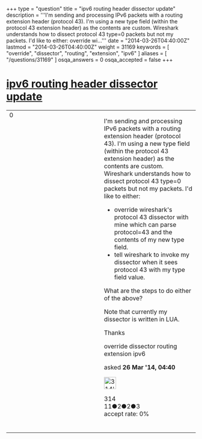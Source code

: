 +++
type = "question"
title = "ipv6 routing header dissector update"
description = '''I&#x27;m sending and processing IPv6 packets with a routing extension header (protocol 43). I&#x27;m using a new type field (within the protocol 43 extension header) as the contents are custom. Wireshark understands how to dissect protocol 43 type=0 packets but not my packets. I&#x27;d like to either:  override wi...'''
date = "2014-03-26T04:40:00Z"
lastmod = "2014-03-26T04:40:00Z"
weight = 31169
keywords = [ "override", "dissector", "routing", "extension", "ipv6" ]
aliases = [ "/questions/31169" ]
osqa_answers = 0
osqa_accepted = false
+++

<div class="headNormal">

# [ipv6 routing header dissector update](/questions/31169/ipv6-routing-header-dissector-update)

</div>

<div id="main-body">

<div id="askform">

<table id="question-table" style="width:100%;"><colgroup><col style="width: 50%" /><col style="width: 50%" /></colgroup><tbody><tr class="odd"><td style="width: 30px; vertical-align: top"><div class="vote-buttons"><div id="post-31169-score" class="post-score" title="current number of votes">0</div><div id="favorite-count" class="favorite-count"></div></div></td><td><div id="item-right"><div class="question-body"><p>I'm sending and processing IPv6 packets with a routing extension header (protocol 43). I'm using a new type field (within the protocol 43 extension header) as the contents are custom. Wireshark understands how to dissect protocol 43 type=0 packets but not my packets. I'd like to either:</p><ul><li>override wireshark's protocol 43 dissector with mine which can parse protocol=43 and the contents of my new type field.</li><li>tell wireshark to invoke my dissector when it sees protocol 43 with my type field value.<br />
</li></ul><p>What are the steps to do either of the above?<br />
</p><p>Note that currently my dissector is written in LUA.</p><p>Thanks</p></div><div id="question-tags" class="tags-container tags">override dissector routing extension ipv6</div><div id="question-controls" class="post-controls"></div><div class="post-update-info-container"><div class="post-update-info post-update-info-user"><p>asked <strong>26 Mar '14, 04:40</strong></p><img src="https://secure.gravatar.com/avatar/530568ff96b9380fc92e410053efc97c?s=32&amp;d=identicon&amp;r=g" class="gravatar" width="32" height="32" alt="314&#39;s gravatar image" /><p>314<br />
<span class="score" title="11 reputation points">11</span><span title="2 badges"><span class="badge1">●</span><span class="badgecount">2</span></span><span title="2 badges"><span class="silver">●</span><span class="badgecount">2</span></span><span title="3 badges"><span class="bronze">●</span><span class="badgecount">3</span></span><br />
<span class="accept_rate" title="Rate of the user&#39;s accepted answers">accept rate:</span> <span title="314 has no accepted answers">0%</span> </br></br></p></div></div><div id="comments-container-31169" class="comments-container"></div><div id="comment-tools-31169" class="comment-tools"></div><div class="clear"></div><div id="comment-31169-form-container" class="comment-form-container"></div><div class="clear"></div></div></td></tr></tbody></table>

</div>

</div>

